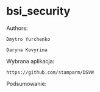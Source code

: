 # bsi_security

Authors:

    Dmytro Yurchenko

    Daryna Kovyrina
    
Wybrana aplikacja:    
    
    https://github.com/stamparm/DSVW
    
Podsumowanie:
